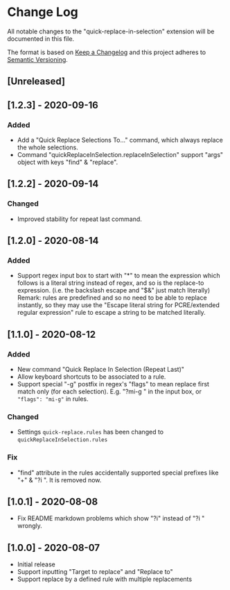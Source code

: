 # Change Log

All notable changes to the "quick-replace-in-selection" extension will be documented in this file.

The format is based on [Keep a Changelog](http://keepachangelog.com/en/1.0.0/)
and this project adheres to [Semantic Versioning](http://semver.org/spec/v2.0.0.html).

## [Unreleased]

## [1.2.3] - 2020-09-16

### Added

- Add a "Quick Replace Selections To..." command, which always replace the whole selections.
- Command "quickReplaceInSelection.replaceInSelection" support "args" object with keys "find" & "replace".

## [1.2.2] - 2020-09-14

### Changed

- Improved stability for repeat last command.

## [1.2.0] - 2020-08-14

### Added
- Support regex input box to start with "*" to mean the expression which follows is a literal string instead of regex, and so is the replace-to expression. (i.e. the backslash escape and "$&" just match literally)  
Remark: rules are predefined and so no need to be able to replace instantly, so they may use the "Escape literal string for PCRE/extended regular expression" rule to escape a string to be matched literally.

## [1.1.0] - 2020-08-12

### Added
- New command "Quick Replace In Selection (Repeat Last)"
- Allow keyboard shortcuts to be associated to a rule.
- Support special "-g" postfix in regex's "flags" to mean replace first match only (for each selection). E.g. "?mi-g " in the input box, or `"flags": "mi-g"` in rules.

### Changed
- Settings `quick-replace.rules` has been changed to `quickReplaceInSelection.rules`

### Fix
- "find" attribute in the rules accidentally supported special prefixes like "+" & "?i ". It is removed now.

## [1.0.1] - 2020-08-08

- Fix README markdown problems which show "?i" instead of "?i " wrongly.

## [1.0.0] - 2020-08-07

- Initial release
- Support inputting "Target to replace" and "Replace to"
- Support replace by a defined rule with multiple replacements
